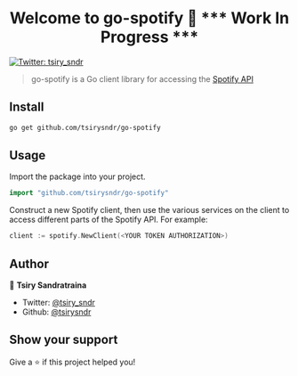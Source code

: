 <h1 align="center">Welcome to go-spotify 👋 *** Work In Progress ***</h1>
<p>
  <a href="https://twitter.com/tsiry_sndr">
    <img alt="Twitter: tsiry_sndr" src="https://img.shields.io/twitter/follow/tsiry_sndr.svg?style=social" target="_blank" />
  </a>
</p>

> go-spotify is a Go client library for accessing the [Spotify API](https://developer.spotify.com/web-api/)

## Install

```sh
go get github.com/tsirysndr/go-spotify
```

## Usage

Import the package into your project.

```Go
import "github.com/tsirysndr/go-spotify"
```

Construct a new Spotify client, then use the various services on the client to access different parts of the Spotify API. For example:

```Go
client := spotify.NewClient(<YOUR TOKEN AUTHORIZATION>)
```

## Author

👤 **Tsiry Sandratraina**

* Twitter: [@tsiry_sndr](https://twitter.com/tsiry_sndr)
* Github: [@tsirysndr](https://github.com/tsirysndr)

## Show your support

Give a ⭐️ if this project helped you!
